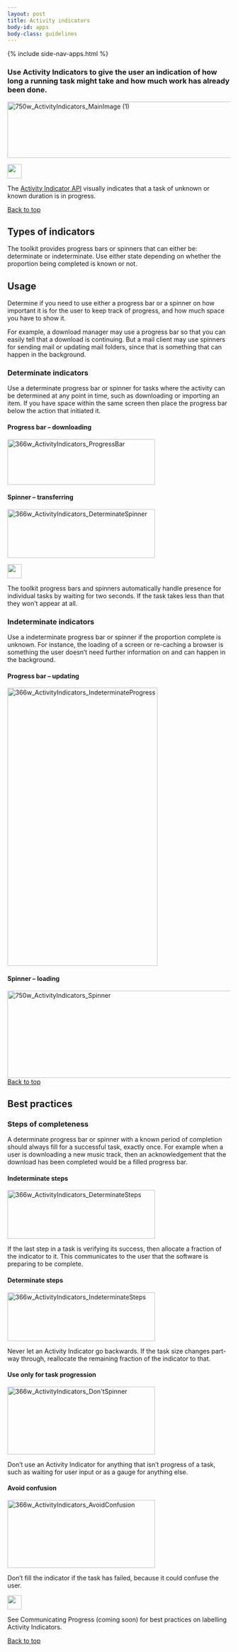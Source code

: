 ```yaml
---
layout: post
title: Activity indicators
body-id: apps
body-class: guidelines
---
```


{% include side-nav-apps.html %}

<div id="loop-guidelines" class="ten-col last-col">
  <section class="row no-padding-top no-padding-right no-padding-left">
  <div class="ten-col">
  <h3>Use Activity Indicators to give the user an indication of how long a running task might take and how much work has already been done.</h3>
  <div class="image-container">
  <img src="https://assets.ubuntu.com/v1/1af1cdf3-750w_ActivityIndicators_MainImage-1.png" alt="750w_ActivityIndicators_MainImage (1)" width="679" height="127">
</div>
</div>
  <div class="ten-col box-grey vertical-align vertical-align--image-left">
  <p><img class="vertical-align__image" src="https://assets.ubuntu.com/v1/608696e3-developer_links.png" alt="" width="32" height="32"></p>
  <div class="vertical-align__content">
  <p>The <a class="external" href="https://developer.ubuntu.com/api/qml/current/Ubuntu.Components.ActivityIndicator/">Activity Indicator API</a> visually indicates that a task of unknown or known duration is in progress.</p>
</div>
</div>
</section>
  <section class="row no-padding-right no-padding-left">
  <div class="link-top not-for-small">
  <a href="#">Back to top</a>
</div>
  <div class="ten-col">
  <h2 id="types-of-indicators">Types of indicators</h2>
  <p>The toolkit provides progress bars or spinners that can either be: determinate or indeterminate. Use either state depending on whether the proportion being completed is known or not.</p>
</div>
  <div class="ten-col">
  <h2>Usage</h2>
  <p>Determine if you need to use either a progress bar or a spinner on how important it is for the user to keep track of progress, and how much space you have to show it.</p>
  <p>For example, a download manager may use a progress bar so that you can easily tell that a download is continuing. But a mail client may use spinners for sending mail or updating mail folders, since that is something that can happen in the background.</p>
</div>
  <div class="ten-col">
  <h3>Determinate indicators</h3>
  <p>Use a determinate progress bar or spinner for tasks where the activity can be determined at any point in time, such as downloading or importing an item. If you have space within the same screen then place the progress bar below the action that initiated it.</p>
</div>
  <div class="five-col">
  <h4>Progress bar – downloading</h4>
  <div class="image-container">
  <img src="https://assets.ubuntu.com/v1/b7cc2368-366w_ActivityIndicators_ProgressBar.png" alt="366w_ActivityIndicators_ProgressBar" width="333" height="103">
</div>
</div>
  <div class="five-col last-col">
  <h4>Spinner – transferring</h4>
  <div class="image-container">
  <img src="https://assets.ubuntu.com/v1/79721f4b-366w_ActivityIndicators_DeterminateSpinner.png" alt="366w_ActivityIndicators_DeterminateSpinner" width="333" height="110">
</div>
</div>
  <div class="ten-col box-grey vertical-align vertical-align--image-left">
  <p><img class="vertical-align__image" src="https://assets.ubuntu.com/v1/e9f11635-information-link.png" alt="" width="32" height="32"></p>
  <div class="vertical-align__content">
  <p>The toolkit progress bars and spinners automatically handle presence for individual tasks by waiting for two seconds. If the task takes less than that they won’t appear at all.</p>
</div>
</div>
  <div class="ten-col">
  <h3>Indeterminate indicators</h3>
  <p>Use a indeterminate progress bar or spinner if the proportion complete is unknown. For instance, the loading of a screen or re-caching a browser is something the user doesn’t need further information on and can happen in the background.</p>
</div>
  <div class="five-col">
  <h4>Progress bar – updating</h4>
  <div class="image-container">
  <img src="https://assets.ubuntu.com/v1/36038136-366w_ActivityIndicators_IndeterminateProgress.png" alt="366w_ActivityIndicators_IndeterminateProgress" width="339" height="628">
</div>
</div>
  <div class="ten-col">
  <h4>Spinner – loading</h4>
  <div class="image-container">
  <img src="https://assets.ubuntu.com/v1/31d111ac-750w_ActivityIndicators_Spinner.png" alt="750w_ActivityIndicators_Spinner" width="679" height="197">
</div>
</div>
</section>
  <section class="row no-padding-right no-padding-left">
  <div class="link-top not-for-small">
  <a href="#">Back to top</a>
</div>
  <h2 id="best-practises">Best practices</h2>
  <div class="ten-col">
  <h3>Steps of completeness</h3>
  <p>A determinate progress bar or spinner with a known period of completion should always fill for a successful task, exactly once. For example when a user is downloading a new music track, then an acknowledgement that the download has been completed would be a filled progress bar.</p>
</div>
  <div class="five-col">
  <h4>Indeterminate steps</h4>
  <div class="five-col image-container">
  <img src="https://assets.ubuntu.com/v1/69824bb1-366w_ActivityIndicators_DeterminateSteps.png" alt="366w_ActivityIndicators_DeterminateSteps" width="333" height="110">
</div>
  <p>If the last step in a task is verifying its success, then allocate a fraction of the indicator to it. This communicates to the user that the software is preparing to be complete.</p>
</div>
  <div class="five-col last-col">
  <h4>Determinate steps</h4>
  <div class="five-col image-container">
  <img src="https://assets.ubuntu.com/v1/f6bca0f9-366w_ActivityIndicators_IndeterminateSteps-1.png" alt="366w_ActivityIndicators_IndeterminateSteps" width="333" height="110">
</div>
  <p>Never let an Activity Indicator go backwards. If the task size changes part-way through, reallocate the remaining fraction of the indicator to that.</p>
</div>
  <div class="five-col">
  <h4>Use only for task progression</h4>
  <div class="five-col image-container">
  <img src="https://assets.ubuntu.com/v1/08e61720-366w_ActivityIndicators_DontSpinner.png" alt="366w_ActivityIndicators_Don'tSpinner" width="333" height="153">
</div>
  <p>Don’t use an Activity Indicator for anything that isn’t progress of a task, such as waiting for user input or as a gauge for anything else.</p>
</div>
  <div class="five-col last-col">
  <h4>Avoid confusion</h4>
  <div class="five-col image-container">
  <img src="https://assets.ubuntu.com/v1/cb401570-366w_ActivityIndicators_AvoidConfusion.png" alt="366w_ActivityIndicators_AvoidConfusion" width="333" height="153">
</div>
  <p>Don’t fill the indicator if the task has failed, because it could confuse the user.</p>
</div>
  <div class="ten-col box-grey vertical-align vertical-align--image-left">
  <p><img class="vertical-align__image" src="https://assets.ubuntu.com/v1/75f60d24-link_external.png" alt="" width="32" height="32"></p>
  <div class="vertical-align__content">
  <p>See Communicating Progress (coming soon) for best practices on labelling Activity Indicators.</p>
</div>
</div>
</section>
  <section class="row no-padding-right no-padding-left no-border no-padding-bottom">
  <div class="link-top not-for-small">
  <a href="#">Back to top</a>
</div>
</section>
</div>
